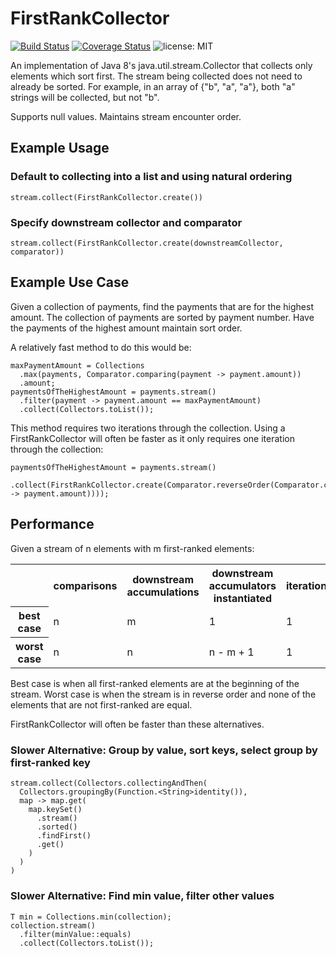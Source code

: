FirstRankCollector
==================

[![Build Status](https://travis-ci.org/davidleston/FirstRankCollector.svg?branch=master)](https://travis-ci.org/davidleston/FirstRankCollector)
[![Coverage Status](https://coveralls.io/repos/davidleston/FirstRankCollector/badge.svg?branch=master)](https://coveralls.io/r/davidleston/FirstRankCollector?branch=master)
![license: MIT](https://img.shields.io/badge/license-MIT-blue.svg)

An implementation of Java 8's java.util.stream.Collector that collects only elements which sort first.
The stream being collected does not need to already be sorted.
For example, in an array of {"b", "a", "a"}, both "a" strings will be collected, but not "b".

Supports null values. Maintains stream encounter order.

## Example Usage

### Default to collecting into a list and using natural ordering 
    stream.collect(FirstRankCollector.create())

### Specify downstream collector and comparator
    stream.collect(FirstRankCollector.create(downstreamCollector, comparator))

## Example Use Case

Given a collection of payments, find the payments that are for the highest amount.
The collection of payments are sorted by payment number.
Have the payments of the highest amount maintain sort order.

A relatively fast method to do this would be:

    maxPaymentAmount = Collections
      .max(payments, Comparator.comparing(payment -> payment.amount))
      .amount;
    paymentsOfTheHighestAmount = payments.stream()
      .filter(payment -> payment.amount == maxPaymentAmount)
      .collect(Collectors.toList());

This method requires two iterations through the collection.
Using a FirstRankCollector will often be faster as it only requires one iteration through the collection:

    paymentsOfTheHighestAmount = payments.stream()
      .collect(FirstRankCollector.create(Comparator.reverseOrder(Comparator.comparing(payment -> payment.amount))));  

## Performance

Given a stream of n elements with m first-ranked elements:
<table>
  <tr>
    <th></th>
    <th>comparisons</th>
    <th>downstream accumulations</th>
    <th>downstream accumulators instantiated</th>
    <th>iterations</th>
  </tr>
 <tr>
   <th>best case</th>
   <td>n</td>
   <td>m</td>
   <td>1</td>
   <td>1</td>
 </tr>
 <tr>
   <th>worst case</th>
   <td>n</td>
   <td>n</td>
   <td>n - m + 1</td>
   <td>1</td>
 </tr>
</table>

Best case is when all first-ranked elements are at the beginning of the stream.
Worst case is when the stream is in reverse order and none of the elements that are not first-ranked are equal.

FirstRankCollector will often be faster than these alternatives.

### Slower Alternative: Group by value, sort keys, select group by first-ranked key
    stream.collect(Collectors.collectingAndThen(
      Collectors.groupingBy(Function.<String>identity()),
      map -> map.get(
        map.keySet()
          .stream()
          .sorted()
          .findFirst()
          .get()
        )
      )
    )

### Slower Alternative: Find min value, filter other values
    T min = Collections.min(collection);
    collection.stream()
      .filter(minValue::equals)
      .collect(Collectors.toList());

